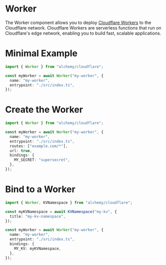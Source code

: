 # Worker

The Worker component allows you to deploy [Cloudflare Workers](https://developers.cloudflare.com/workers/) to the Cloudflare network. Cloudflare Workers are serverless functions that run on Cloudflare's edge network, enabling you to build fast, scalable applications.

# Minimal Example

```ts twoslash
import { Worker } from "alchemy/cloudflare";

const myWorker = await Worker("my-worker", {
  name: "my-worker",
  entrypoint: "./src/index.ts",
});
```

# Create the Worker

```ts twoslash
import { Worker } from "alchemy/cloudflare";

const myWorker = await Worker("my-worker", {
  name: "my-worker",
  entrypoint: "./src/index.ts",
  routes: ["example.com/*"],
  url: true,
  bindings: {
    MY_SECRET: "supersecret",
  },
});
```

# Bind to a Worker

```ts twoslash
import { Worker, KVNamespace } from "alchemy/cloudflare";

const myKVNamespace = await KVNamespace("my-kv", {
  title: "my-kv-namespace",
});

const myWorker = await Worker("my-worker", {
  name: "my-worker",
  entrypoint: "./src/index.ts",
  bindings: {
    MY_KV: myKVNamespace,
  },
});
```